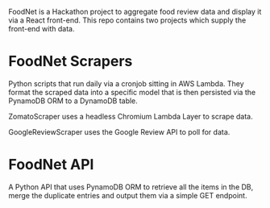 FoodNet is a Hackathon project to aggregate food review data and display it via a React front-end. This repo contains two projects which supply the front-end with data.

# FoodNet Scrapers

Python scripts that run daily via a cronjob sitting in AWS Lambda. They format the scraped data into a specific model that is then persisted via the PynamoDB ORM to a DynamoDB table.

ZomatoScraper uses a headless Chromium Lambda Layer to scrape data.

GoogleReviewScraper uses the Google Review API to poll for data.

# FoodNet API

A Python API that uses PynamoDB ORM to retrieve all the items in the DB, merge the duplicate entries and output them via a simple GET endpoint. 
